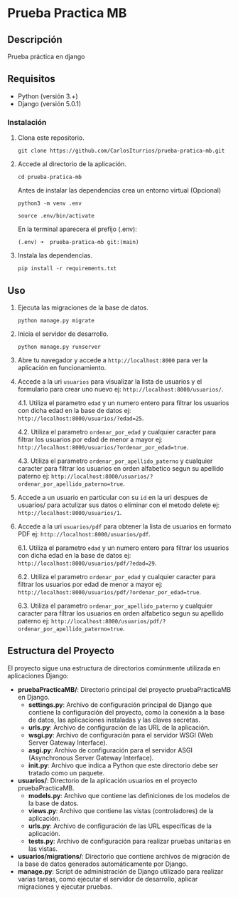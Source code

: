 # Prueba Practica MB

## Descripción
Prueba práctica en django

## Requisitos
- Python (versión 3.+)
- Django (versión 5.0.1)

### Instalación
1. Clona este repositorio.
    ```
    git clone https://github.com/CarlosIturrios/prueba-pratica-mb.git
    ```
2. Accede al directorio de la aplicación.
    ```
    cd prueba-pratica-mb
    ```
    Antes de instalar las dependencias crea un entorno virtual (Opcional)
    ```
    python3 -m venv .env

    source .env/bin/activate
    ```
    En la terminal aparecera el prefijo (.env):
    ```
    (.env) ➜  prueba-pratica-mb git:(main)
    ```
3. Instala las dependencias.
    ```
    pip install -r requirements.txt
    ```

## Uso
1. Ejecuta las migraciones de la base de datos.
    ```
    python manage.py migrate
    ```
2. Inicia el servidor de desarrollo.
    ```
    python manage.py runserver
    ```
3. Abre tu navegador y accede a `http://localhost:8000` para ver la aplicación en funcionamiento.

4. Accede a la uri `usuarios` para visualizar la lista de usuarios y el formulario para crear uno nuevo ej: `http://localhost:8000/usuarios/`.

    4.1. Utiliza el parametro `edad` y un numero entero para filtrar los usuarios con dicha edad en la base de datos ej: `http://localhost:8000/usuarios/?edad=25`. 

    4.2. Utiliza el parametro `ordenar_por_edad` y cualquier caracter para filtrar los usuarios por edad de menor a mayor ej: `http://localhost:8000/usuarios/?ordenar_por_edad=true`.

    4.3. Utiliza el parametro `ordenar_por_apellido_paterno` y cualquier caracter para filtrar los usuarios en orden alfabetico segun su apellido paterno ej: `http://localhost:8000/usuarios/?ordenar_por_apellido_paterno=true`.

5. Accede a un usuario en particular con su `id` en la uri despues de usuarios/ para actulizar sus datos o eliminar con el metodo delete ej: `http://localhost:8000/usuarios/1`.

6. Accede a la uri `usuarios/pdf` para obtener la lista de usuarios en formato PDF ej: `http://localhost:8000/usuarios/pdf`.

    6.1. Utiliza el parametro `edad` y un numero entero para filtrar los usuarios con dicha edad en la base de datos ej: `http://localhost:8000/usuarios/pdf/?edad=29`. 

    6.2. Utiliza el parametro `ordenar_por_edad` y cualquier caracter para filtrar los usuarios por edad de menor a mayor ej: `http://localhost:8000/usuarios/pdf/?ordenar_por_edad=true`.

    6.3. Utiliza el parametro `ordenar_por_apellido_paterno` y cualquier caracter para filtrar los usuarios en orden alfabetico segun su apellido paterno ej: `http://localhost:8000/usuarios/pdf/?ordenar_por_apellido_paterno=true`.

## Estructura del Proyecto
El proyecto sigue una estructura de directorios comúnmente utilizada en aplicaciones Django:

- **pruebaPracticaMB/**: Directorio principal del proyecto pruebaPracticaMB en Django.
  - **settings.py**: Archivo de configuración principal de Django que contiene la configuración del proyecto, como la conexión a la base de datos, las aplicaciones instaladas y las claves secretas.
  - **urls.py**: Archivo de configuración de las URL de la aplicación.
  - **wsgi.py**: Archivo de configuración para el servidor WSGI (Web Server Gateway Interface).
  - **asgi.py**: Archivo de configuración para el servidor ASGI (Asynchronous Server Gateway Interface).
  - **__init__.py**: Archivo que indica a Python que este directorio debe ser tratado como un paquete.
- **usuarios/**: Directorio de la aplicación usuarios en el proyecto pruebaPracticaMB.
  - **models.py**: Archivo que contiene las definiciones de los modelos de la base de datos.
  - **views.py**: Archivo que contiene las vistas (controladores) de la aplicación.
  - **urls.py**: Archivo de configuración de las URL específicas de la aplicación.
  - **tests.py**: Archivo de configuración para realizar pruebas unitarias en las vistas.
- **usuarios/migrations/**: Directorio que contiene archivos de migración de la base de datos generados automáticamente por Django.
- **manage.py**: Script de administración de Django utilizado para realizar varias tareas, como ejecutar el servidor de desarrollo, aplicar migraciones y ejecutar pruebas.